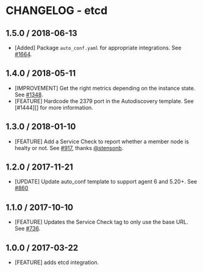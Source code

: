 # CHANGELOG - etcd

## 1.5.0 / 2018-06-13

* [Added] Package `auto_conf.yaml` for appropriate integrations. See [#1664](https://github.com/DataDog/integrations-core/pull/1664).

## 1.4.0 / 2018-05-11

* [IMPROVEMENT] Get the right metrics depending on the instance state. See [#1348][].
* [FEATURE] Hardcode the 2379 port in the Autodiscovery template. See [#1444][] for more information.

## 1.3.0 / 2018-01-10

* [FEATURE] Add a Service Check to report whether a member node is healty or not. See [#917][], thanks [@stensonb][].

## 1.2.0 / 2017-11-21

* [UPDATE] Update auto_conf template to support agent 6 and 5.20+. See [#860][]

## 1.1.0 / 2017-10-10

* [FEATURE] Updates the Service Check tag to only use the base URL. See [#736][].

## 1.0.0 / 2017-03-22

* [FEATURE] adds etcd integration.

<!--- The following link definition list is generated by PimpMyChangelog --->
[#736]: https://github.com/DataDog/integrations-core/issues/736
[#860]: https://github.com/DataDog/integrations-core/issues/860
[#917]: https://github.com/DataDog/integrations-core/issues/917
[#1348]: https://github.com/DataDog/integrations-core/issues/1348
[@stensonb]: https://github.com/stensonb
